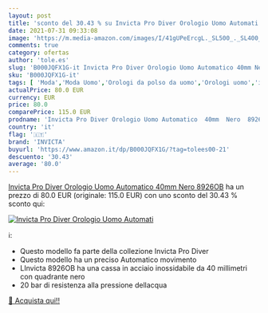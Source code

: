 ```yaml
---
layout: post
title: 'sconto del 30.43 % su Invicta Pro Diver Orologio Uomo Automati  '
date: 2021-07-31 09:33:08
image: 'https://m.media-amazon.com/images/I/41gUPeErcgL._SL500_._SL400_.jpg'
comments: true
category: ofertas
author: 'tole.es'
slug: 'B000JQFX1G-it Invicta Pro Diver Orologio Uomo Automatico 40mm Nero 8926OB'
sku: 'B000JQFX1G-it'
tags: [ 'Moda','Moda Uomo','Orologi da polso da uomo','Orologi uomo','invicta', ]
actualPrice: 80.0 EUR
currency: EUR
price: 80.0
comparePrice: 115.0 EUR
prodname: 'Invicta Pro Diver Orologio Uomo Automatico  40mm  Nero  8926OB'
country: 'it'
flag: '🇮🇹'
brand: 'INVICTA'
buyurl: 'https://www.amazon.it/dp/B000JQFX1G/?tag=tolees00-21'
descuento: '30.43'
average: '80.0'
---
```


[Invicta Pro Diver Orologio Uomo Automatico  40mm  Nero  8926OB](https://www.amazon.it/dp/B000JQFX1G/?tag=tolees00-21) ha un prezzo di 80.0 EUR (originale: 115.0 EUR) con uno sconto del 30.43 % sconto qui:

[![Invicta Pro Diver Orologio Uomo Automati](https://m.media-amazon.com/images/I/41gUPeErcgL._SL500_._SL400_.jpg)](https://www.amazon.it/dp/B000JQFX1G/?tag=tolees00-21)

ℹ️:

- Questo modello fa parte della collezione Invicta Pro Diver
- Questo modello ha un preciso Automatico movimento
- LInvicta 8926OB ha una cassa in acciaio inossidabile da 40 millimetri con quadrante nero
- 20 bar di resistenza alla pressione dellacqua

[🛒 Acquista qui!!](https://www.amazon.it/dp/B000JQFX1G/?tag=tolees00-21)
